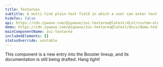 ```yaml
---
title: Textareas
subtitle: A multi-line plain-text field in which a user can enter text.
hideToc: false
api: https://cdn.zywave.com/@zywave/zui-textarea@latest/dist/custom-elements.json
demo: https://cdn.zywave.com/@zywave/zui-textarea@latest/docs/demo.html
mainComponentName: zui-textarea
includedElements: []
statusOverride: unstable
---
```

<docs-note>
This component is a new entry into the Booster lineup, and its documentation is still being drafted. Hang tight!
</docs-note>